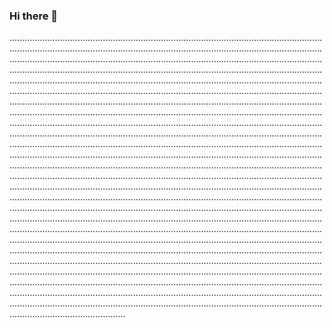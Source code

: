 ### Hi there 👋

......................................................................................................................................................................................................................................................................................................................................................................................................................................................................................................................................................................................................................................................................................................................................................................................................................................................................................................................................................................................................................................................................................................................................................................................................................................................................................................................................................................................................................................................................................................................................................................................................................................................................................................................................................................................................................................................................................................................................................................................................................................................................................................................................................................................................................................................................................................................................................................................................................................................................................................................................................................................................................................................................................................................................................................................................................................................................................................................................................................................................................................................................................................................................................................................................................................................................................................................................................................................................